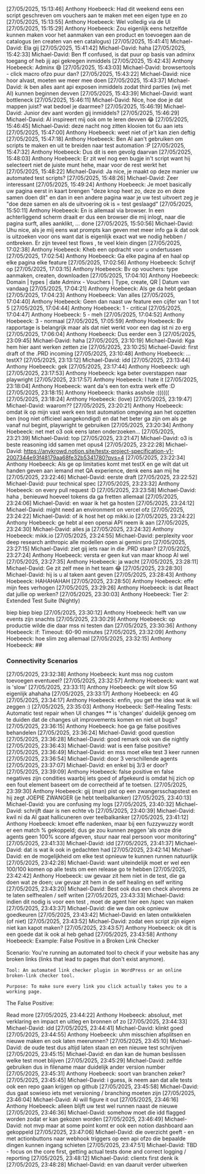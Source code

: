[27/05/2025, 15:13:46] Anthony  Hoebeeck: Had dit weekend eens een script geschreven om vouchers aan te maken met een eigen type en zo
[27/05/2025, 15:13:55] Anthony  Hoebeeck: Wel volledig via de UI
[27/05/2025, 15:15:29] Anthony  Hoebeeck: Zou eigenlijk eens hetzelfde kunnen maken voor het aanmaken van een product en toevoegen aan de catalogus (en createn van een catalogus)
[27/05/2025, 15:41:41] Michael-David: Ela gij
[27/05/2025, 15:41:42] Michael-David: haha
[27/05/2025, 15:42:33] Michael-David: Ben ff confused, is dat puur op basis van adminx toegang of heb jij api gekregen inmiddels
[27/05/2025, 15:42:43] Anthony  Hoebeeck: Adminx 😄
[27/05/2025, 15:43:03] Michael-David: browsertools - click macro ofzo puur dan?
[27/05/2025, 15:43:22] Michael-David: nice hoor alvast, moeten we meer mee doen
[27/05/2025, 15:43:37] Michael-David: ik ben alles aant api exposen inmiddels zodat third parties (wij met AI) kunnen beginnen devven
[27/05/2025, 15:43:39] Michael-David: want bottleneck
[27/05/2025, 15:46:11] Michael-David: Nice, hoe doe je dat mappen juist? wat bedoel je daarmee?
[27/05/2025, 15:46:19] Michael-David: Junior dev aant worden gij inmiddels?
[27/05/2025, 15:46:29] Michael-David: AI inspireert mij ook om te leren devven 😂
[27/05/2025, 15:46:45] Michael-David: deze nacht nog zitten klooien tot 6u aan iets
[27/05/2025, 15:47:00] Anthony  Hoebeeck: weet niet of je't kan zien deftig
[27/05/2025, 15:47:18] Anthony  Hoebeeck: Ben AI aan't gebruiken om scripts te maken en uit te breiden naar test automation :P
[27/05/2025, 15:47:32] Anthony  Hoebeeck: Dus dit is een gevolg daarvan
[27/05/2025, 15:48:03] Anthony  Hoebeeck: Er zit wel nog een bugje in't script want hij selecteert niet de juiste munt hehe, maar voor de rest werkt het
[27/05/2025, 15:48:22] Michael-David: Ja nice, je maakt op deze manier uw automated test scripts?
[27/05/2025, 15:48:26] Michael-David: Zeer interessant
[27/05/2025, 15:49:24] Anthony  Hoebeeck: Je moet basically uw pagina eerst in kaart brengen "deze knop heet zo, deze zo en deze samen doen dit" en dan in een andere pagina waar je uw test uitvoert zeg je "doe deze samen en als de uitvoering ok is = test geslaagd"
[27/05/2025, 15:50:11] Anthony  Hoebeeck: En is allemaal via browser. In een achterliggend scherm draait er dus een browser die mij inlogt, naar die pagina surft, alles aanklikt, ... done
[27/05/2025, 15:50:56] Michael-David: Uhu nice, als je mij eens wat prompts kan geven met meer info ga ik dat ook is uitzoeken voor ons want dat is eigenlijk exact wat we nodig hebben / ontbreken. Er zijn teveel test flows , te veel klein dingen
[27/05/2025, 17:02:38] Anthony  Hoebeeck: Kheb een opdracht voor u ondertussen
[27/05/2025, 17:02:54] Anthony  Hoebeeck: Ga elke pagina af en haal op elke pagina elke feature
[27/05/2025, 17:02:56] Anthony  Hoebeeck: Schrijf op
[27/05/2025, 17:03:15] Anthony  Hoebeeck: Bv op vouchers: type aanmaken, createn, downloaden
[27/05/2025, 17:04:10] Anthony  Hoebeeck: Domain | types | date 
Adminx - Vouchers | Type, create, QR | Datum van vandaag
[27/05/2025, 17:04:21] Anthony  Hoebeeck: Als ge da hebt gedaan
[27/05/2025, 17:04:23] Anthony  Hoebeeck: Van alles
[27/05/2025, 17:04:40] Anthony  Hoebeeck: Geen dan naast uw feature een cijfer van 1 tot 5
[27/05/2025, 17:04:44] Anthony  Hoebeeck: 1 - critical
[27/05/2025, 17:04:47] Anthony  Hoebeeck: 5 - meh
[27/05/2025, 17:04:52] Anthony  Hoebeeck: 3 - normaal
[27/05/2025, 17:05:59] Anthony  Hoebeeck: Bv rapportage is belangrijk maar als dat niet werkt voor een dag ist ni zo erg
[27/05/2025, 17:06:04] Anthony  Hoebeeck: Dus eerder een 3
[27/05/2025, 23:09:45] Michael-David: haha
[27/05/2025, 23:10:19] Michael-David: Kga hem hier aant werken zetten zie
[27/05/2025, 23:10:25] Michael-David: first draft of the .PRD incoming
[27/05/2025, 23:10:48] Anthony  Hoebeeck: ... testX?
[27/05/2025, 23:13:12] Michael-David: idd
[27/05/2025, 23:13:44] Anthony  Hoebeeck: gek
[27/05/2025, 23:17:44] Anthony  Hoebeeck: ugh
[27/05/2025, 23:17:53] Anthony  Hoebeeck: kga beter overstappen naar playwright
[27/05/2025, 23:17:57] Anthony  Hoebeeck: I hate it
[27/05/2025, 23:18:04] Anthony  Hoebeeck: want da's een ton extra werk effe :D
[27/05/2025, 23:18:15] Anthony  Hoebeeck: thanks asshole :((((((
[27/05/2025, 23:18:24] Anthony  Hoebeeck: (love)
[27/05/2025, 23:19:47] Michael-David: waarom??
[27/05/2025, 23:20:21] Anthony  Hoebeeck: omdat ik op mijn vast werk een test automation omgeving aan het opzetten ben (nog niet officieel aangekondigd) en dat het beter ga zijn om als ge vanaf nul begint, playwright te gebruiken
[27/05/2025, 23:20:34] Anthony  Hoebeeck: net met o3 ook eens laten onderzoeken...
[27/05/2025, 23:21:39] Michael-David: top
[27/05/2025, 23:21:47] Michael-David: o3 is beste reasoning idd samen met opus4
[27/05/2025, 23:22:28] Michael-David: https://anykrowd.notion.site/testx-project-specification-v1-2007344e93f48179aa68fe32b5341780?pvs=4
[27/05/2025, 23:22:34] Anthony  Hoebeeck: Als ge op limitaties komt met testX en ge wilt dat uit handen geven aan iemand met QA experience, denk eens aan mij he
[27/05/2025, 23:22:46] Michael-David: eerste draft
[27/05/2025, 23:22:52] Michael-David: puur technical spec
[27/05/2025, 23:23:32] Anthony  Hoebeeck: on every pull request :D
[27/05/2025, 23:23:58] Michael-David: haha , benieuwd hoeveel tokens da ga fretten allemaal
[27/05/2025, 23:24:06] Michael-David: en waar ik het ga hosten
[27/05/2025, 23:24:12] Michael-David: might need an environment on vercel ofz
[27/05/2025, 23:24:22] Michael-David: of ik host het op mikki.io
[27/05/2025, 23:24:22] Anthony  Hoebeeck: ge hebt al een openai API neem ik aan
[27/05/2025, 23:24:30] Michael-David: alles ja
[27/05/2025, 23:24:32] Anthony  Hoebeeck: mikk.io
[27/05/2025, 23:24:55] Michael-David: perplexity voor deep research
anthropic alle modellen
open ai 
gemini pro
[27/05/2025, 23:27:15] Michael-David: ziet gij iets raar in die .PRD staan?
[27/05/2025, 23:27:24] Anthony  Hoebeeck: versta er geen kut van maar khoop AI wel
[27/05/2025, 23:27:35] Anthony  Hoebeeck: ja wacht
[27/05/2025, 23:28:11] Michael-David: Ge zit zelf mee in het team 😂
[27/05/2025, 23:28:30] Michael-David: hij is u al taken aant geven
[27/05/2025, 23:28:43] Anthony  Hoebeeck: HAHAHAHAH
[27/05/2025, 23:28:50] Anthony  Hoebeeck: effe mijn fees verhogen
[27/05/2025, 23:29:26] Anthony  Hoebeeck: is dat React dat jullie op werken?
[27/05/2025, 23:30:03] Anthony  Hoebeeck: Tier 2: Extended Test Suite (Nightly)

biep biep biep
[27/05/2025, 23:30:12] Anthony  Hoebeeck: helft van uw events zijn snachts
[27/05/2025, 23:30:29] Anthony  Hoebeeck: op productie wilde die daar mss ni testen dan
[27/05/2025, 23:30:36] Anthony  Hoebeeck: if: Timeout: 60-90 minutes
[27/05/2025, 23:32:09] Anthony  Hoebeeck: hoe slim zeg allemaal
[27/05/2025, 23:32:15] Anthony  Hoebeeck: ## 

### Connectivity Scenarios
[27/05/2025, 23:32:38] Anthony  Hoebeeck: kunt mss nog custom toevoegen eventueel?
[27/05/2025, 23:32:57] Anthony  Hoebeeck: want wat is 'slow'
[27/05/2025, 23:33:11] Anthony  Hoebeeck: ge wilt slow 5G eigenlijk ahahaha
[27/05/2025, 23:33:17] Anthony  Hoebeeck: en 4G
[27/05/2025, 23:34:17] Anthony  Hoebeeck: enfin, you get the idea wat ik wil zeggen :)
[27/05/2025, 23:35:03] Anthony  Hoebeeck: Self-Healing Tests: Automatic test repair when UI changes ** is 'changes' duidelijk genoeg om te duiden dat de changes uit improvements komen en niet uit bugs?
[27/05/2025, 23:36:15] Anthony  Hoebeeck: hoe ga ge false positives behandelen
[27/05/2025, 23:36:24] Michael-David: good question
[27/05/2025, 23:36:28] Michael-David: good remark ook van die nightly
[27/05/2025, 23:36:43] Michael-David: wat is een false positive?
[27/05/2025, 23:36:49] Michael-David: en mss moet elke test 3 keer runnen
[27/05/2025, 23:36:54] Michael-David: door 3 verschillende agents
[27/05/2025, 23:37:07] Michael-David: en enkel bij 3/3 er door?
[27/05/2025, 23:39:09] Anthony  Hoebeeck: false positive en false negatives zijn condities waarbij iets goed of afgekeurd is omdat hij zich op een fout element baseert om de correctheid af te toetsen.
[27/05/2025, 23:39:30] Anthony  Hoebeeck: gij (man) pist op een zwangersschapstest en hij zegt JOEPIE ZWANGER (je hebt teelbalkanker)
[27/05/2025, 23:40:13] Michael-David: you are confusing my logs
[27/05/2025, 23:40:32] Michael-David: schrijft daar is nen echte vb
[27/05/2025, 23:40:39] Michael-David: kwil ni da AI gaat hallicuneren over teelbalkanker
[27/05/2025, 23:41:12] Anthony  Hoebeeck: kmoet effe nadenken, maar bij een fuzzywuzzy wordt er een match % gekoppeld; dus ge zou kunnen zeggen 'als onze drie agents geen 100% score afgeven, stuur naar real persoon voor monitoring"
[27/05/2025, 23:41:33] Michael-David: idd
[27/05/2025, 23:41:37] Michael-David: dat is wat ik ook in gedachten had
[27/05/2025, 23:42:14] Michael-David: en de mogelijkheid om elke test opnieuw te kunnen runnen natuurlijk
[27/05/2025, 23:42:28] Michael-David: want uiteindelijk moet er wel een 100/100 komen op alle tests om een release go te hebben
[27/05/2025, 23:42:42] Anthony  Hoebeeck: uw gevaar zit hem niet in de test, die ga doen wat ze doen; uw gevaar zit hem in de self healing en self writing
[27/05/2025, 23:43:20] Michael-David: Best ook dus een check alvorens ze te laten selfhealen / self writen
[27/05/2025, 23:43:33] Michael-David: indien dit nodig is voor een test , moet de agent hier een /spec van maken
[27/05/2025, 23:43:37] Michael-David: die we dan ook opnieuw goedkeuren
[27/05/2025, 23:43:42] Michael-David: en laten ontwikkelen (of niet)
[27/05/2025, 23:43:52] Michael-David: zodat een script zijn eigen niet kan kapot maken?
[27/05/2025, 23:43:57] Anthony  Hoebeeck: ok dit is een goede dat ik ook al heb gehad
[27/05/2025, 23:43:58] Anthony  Hoebeeck: Example: False Positive in a Broken Link Checker

Scenario:
You're running an automated tool to check if your website has any broken links (links that lead to pages that don't exist anymore).

    Tool: An automated link checker plugin in WordPress or an online broken-link checker tool.

    Purpose: To make sure every link you click actually takes you to a working page.

The False Positive:

‎Read more
[27/05/2025, 23:44:22] Anthony  Hoebeeck: absoluut, met verklaring en impact en uitleg en bronnen of zo
[27/05/2025, 23:44:33] Michael-David: idd
[27/05/2025, 23:44:41] Michael-David: klinkt goed
[27/05/2025, 23:44:55] Anthony  Hoebeeck: uhm misschien afsplitsen en nieuwe maken en ook laten meerunnen?
[27/05/2025, 23:45:10] Michael-David: de oude test dus altijd laten staan en een nieuwe test schrijven
[27/05/2025, 23:45:15] Michael-David: en dan kan de human beslissen welke test moet blijven
[27/05/2025, 23:45:29] Michael-David: zelfde <test-name> gebruiken dus in filename maar duidelijk ander version number
[27/05/2025, 23:45:31] Anthony  Hoebeeck: soort van branchen zeker?
[27/05/2025, 23:45:45] Michael-David: i guess, ik neem aan dat alle tests ook een repo gaan krijgen op github
[27/05/2025, 23:45:58] Michael-David: dus gaat sowieso iets met versioning / branching moeten zijn
[27/05/2025, 23:46:04] Michael-David: AI will figure it out
[27/05/2025, 23:46:16] Anthony  Hoebeeck: alleen blijft uw test wel runnen naast de nieuwe
[27/05/2025, 23:46:36] Michael-David: somehow moet die idd flagged worden zodat er kan gekozen worden
[27/05/2025, 23:46:49] Michael-David: not mvp maar at some point komt er ook een notion dashboard aan gekoppeld
[27/05/2025, 23:47:06] Michael-David: die overzicht geeft - en met actionbuttons naar webhook triggers op een api ofzo die bepaalde dingen kunnen ingang schieten
[27/05/2025, 23:47:51] Michael-David: TBD - focus on the core first, getting actual tests done and correct logging / reporting
[27/05/2025, 23:48:12] Michael-David: clientx first denk ik
[27/05/2025, 23:48:28] Michael-David: en van daaruit verder uitwerken